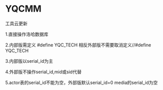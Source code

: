 # YQCMM
工具云更新



1.直接操作洛哈数据库

2.内部版需定义 #define  YQC_TECH  相反外部版不需要取消定义//#define  YQC_TECH

3.内部版以serial_id为主

4.外部版不操作serial_id,mid或sid代替

5.actor表的serial_id不能为空，外部版默认serial_id=0  media的serial_id为空